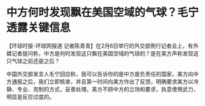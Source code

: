 # 中方何时发现飘在美国空域的气球？毛宁透露关键信息

【环球时报-环球网报道
记者陈青青】在2月6日举行的外交部例行记者会上，有外媒记者提问称，中方是何时发现这只飘在美国空域的气球的？是在美方声称发现这只气球之前还是之后？

中国外交部发言人毛宁回应称，我可以告诉你的是中方是负责任的国家，美方向中方通报之后，我们立即核查，并且第一时间向美方作出了反馈，明确要求美方以冷静、专业、克制的方式，妥善处理。美方不顾中方的立场和要求，执意使用武力，明显是反应过度的。


